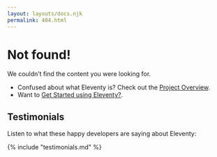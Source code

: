 ```yaml
---
layout: layouts/docs.njk
permalink: 404.html
---
```

# Not found!

We couldn’t find the content you were looking for.

* Confused about what Eleventy is? Check out the [Project Overview](/docs/).
* Want to [Get Started using Eleventy?](/docs/getting-started/).

## Testimonials

Listen to what these happy developers are saying about Eleventy:

{% include "testimonials.md" %}